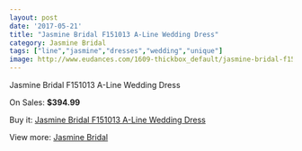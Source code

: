```yaml
---
layout: post
date: '2017-05-21'
title: "Jasmine Bridal F151013 A-Line Wedding Dress"
category: Jasmine Bridal
tags: ["line","jasmine","dresses","wedding","unique"]
image: http://www.eudances.com/1609-thickbox_default/jasmine-bridal-f151013-a-line-wedding-dress.jpg
---
```

Jasmine Bridal F151013 A-Line Wedding Dress

On Sales: **$394.99**
<a href="https://www.eudances.com/en/jasmine-bridal/573-jasmine-bridal-f151013-a-line-wedding-dress.html"><amp-img layout="responsive" width="600" height="600" src="//www.eudances.com/1609-thickbox_default/jasmine-bridal-f151013-a-line-wedding-dress.jpg" alt="Jasmine Bridal F151013 A-Line Wedding Dress 0" /></a>
<a href="https://www.eudances.com/en/jasmine-bridal/573-jasmine-bridal-f151013-a-line-wedding-dress.html"><amp-img layout="responsive" width="600" height="600" src="//www.eudances.com/1610-thickbox_default/jasmine-bridal-f151013-a-line-wedding-dress.jpg" alt="Jasmine Bridal F151013 A-Line Wedding Dress 1" /></a>

Buy it: [Jasmine Bridal F151013 A-Line Wedding Dress](https://www.eudances.com/en/jasmine-bridal/573-jasmine-bridal-f151013-a-line-wedding-dress.html "Jasmine Bridal F151013 A-Line Wedding Dress")

View more: [Jasmine Bridal](https://www.eudances.com/en/6-jasmine-bridal "Jasmine Bridal")